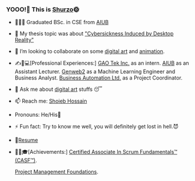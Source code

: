 ### YOOO!🤘 This is [Shurzo](https://www.facebook.com/shoaibhossain207/)🌞

- 👨🏻‍🎓 Graduated BSc. in CSE from [AIUB](https://www.aiub.edu/)
- 📜 My thesis topic was about ["Cybersickness Induced by Desktop Reality"](https://drive.google.com/file/d/1pWtv3Ry3x7Qy9sVQvS--GMuHyCcOMTdv/view?usp=sharing)

- 👯 I’m looking to collaborate on some [digital art](https://www.google.com/search?q=digital+art&sxsrf=ALeKk038fivupdnAy4NgvIEnrySWrfO3fg:1617388964732&source=lnms&tbm=isch&sa=X&ved=2ahUKEwiGkdO1m-DvAhXoxDgGHURdD9IQ_AUoAXoECAIQAw&biw=1920&bih=937) and [animation](https://en.wikipedia.org/wiki/Animation#:~:text=Animation%20is%20a%20method%20in,%2Dgenerated%20imagery%20(CGI).).

- ✍💼💻[Professional Experiences:] 
  [GAO Tek Inc.](https://gaotek.com/) as an intern.
  [AIUB](https://www.aiub.edu/) as an Assistant Lecturer.
  [Genweb2](https://genweb2.com/) as a Machine Learning Engineer and Business Analyst.
  [Business Automation Ltd.](https://www.ba-systems.com/) as a Project Coordinator.
  
- 💬 Ask me about [digital art](https://www.google.com/search?q=digital+art&sxsrf=ALeKk038fivupdnAy4NgvIEnrySWrfO3fg:1617388964732&source=lnms&tbm=isch&sa=X&ved=2ahUKEwiGkdO1m-DvAhXoxDgGHURdD9IQ_AUoAXoECAIQAw&biw=1920&bih=937) stuffs 😴

- 📫 Reach me: [Shoieb Hossain](https://www.linkedin.com/in/zoro-op/?msgControlName=reply_to_sender&msgConversationId=2-ZTBiNTcwMjEtMWFiOS00MjVlLWFkYzUtZGVhZDcxOGFlZTU3XzAxMw%3D%3D&msgOverlay=true)

-  Pronouns: He/His🤵

- ⚡ Fun fact: Try to know me well, you will definitely get lost in hell.😈

- 📝[Resume](https://drive.google.com/file/d/1c93iaiYVSyg_NxMggD97kWWhG_Wl1Lsh/view?usp=sharing)

- 📜🏅🎓[Achievements:]
  [Certified Associate In Scrum Fundamentals™ (CASF™)](https://www.skillfront.com/certifications/SkillFront-SFE005ba3a5547a1-07501524611259.pdf).
  
  [Project Management Foundations](https://www.linkedin.com/learning/certificates/af44e2b43df9b615812ff735ea89a2d6dc48a4175449c0b3867ef7ca30aed294?trk=share_certificate).
